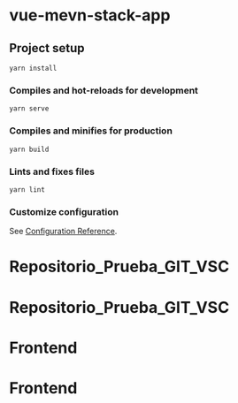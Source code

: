 # vue-mevn-stack-app

## Project setup
```
yarn install
```

### Compiles and hot-reloads for development
```
yarn serve
```

### Compiles and minifies for production
```
yarn build
```

### Lints and fixes files
```
yarn lint
```

### Customize configuration
See [Configuration Reference](https://cli.vuejs.org/config/).
# Repositorio_Prueba_GIT_VSC
# Repositorio_Prueba_GIT_VSC
# Frontend
# Frontend
